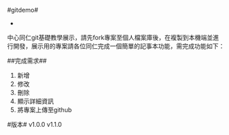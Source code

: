 #gitdemo#

-

中心同仁git基礎教學展示，請先fork專案至個人檔案庫後，在複製到本機端並進行開發，展示用的專案請各位同仁完成一個簡單的記事本功能，需完成功能如下：

##完成需求##

1. 新增
2. 修改
3. 刪除
4. 顯示詳細資訊
5. 將專案上傳至github

#版本#
v1.0.0
v1.1.0